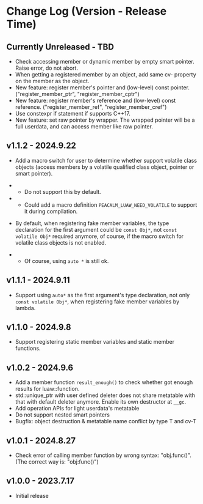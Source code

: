# Change Log (Version - Release Time)


## Currently Unreleased - TBD

* Check accessing member or dynamic member by empty smart pointer. Raise error, do not abort.
* When getting a registered member by an object, add same cv- property on the member as the object.
* New feature: register member's pointer and (low-level) const pointer. ("register_member_ptr", "register_member_cptr")
* New feature: register member's reference and (low-level) const reference. ("register_member_ref", "register_member_cref")
* Use constexpr if statement if supports C++17.
* New feature: set raw pointer by wrapper. The wrapped pointer will be a full userdata, and can access member like raw pointer.


## v1.1.2 - 2024.9.22

* Add a macro switch for user to determine whether support volatile class objects 
(access members by a volatile qualified class object, pointer or smart pointer). 
* * Do not support this by default.
* * Could add a macro definition `PEACALM_LUAW_NEED_VOLATILE` to support it during compilation.

* By default, when registering fake member variables, the type declaration for the first argument could be `const Obj*`, not `const volatile Obj*` required anymore, of course, if the macro switch for volatile class objects is not enabled.
* * Of course, using `auto *` is still ok.


## v1.1.1 - 2024.9.11

* Support using `auto*` as the first argument's type declaration, not only `const volatile Obj*`, when registering fake member variables by lambda.


## v1.1.0 - 2024.9.8

* Support registering static member variables and static member functions.


## v1.0.2 - 2024.9.6

* Add a member function `result_enough()` to check whether got enough results for luaw::function.
* std::unique_ptr with user defined deleter does not share metatable with that with default deleter anymore. Enable its own destructor at `__gc`.
* Add operation APIs for light userdata's metatable
* Do not support nested smart pointers
* Bugfix: object destruction & metatable name conflict by type T and cv-T


## v1.0.1 - 2024.8.27

* Check error of calling member function by wrong syntax: "obj.func()". (The correct way is: "obj:func()")


## v1.0.0 - 2023.7.17

* Initial release
